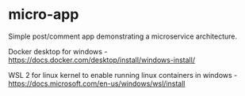 # micro-app
Simple post/comment app demonstrating a microservice architecture.

Docker desktop for windows - https://docs.docker.com/desktop/install/windows-install/

WSL 2 for linux kernel to enable running linux containers in windows - https://docs.microsoft.com/en-us/windows/wsl/install
